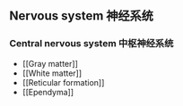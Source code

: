 
## Nervous system 神经系统
### Central nervous system 中枢神经系统

- [[Gray matter]]
- [[White matter]]
- [[Reticular formation]]
- [[Ependyma]]